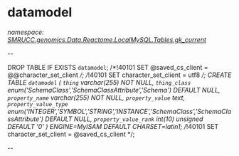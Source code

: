 ﻿# datamodel
_namespace: [SMRUCC.genomics.Data.Reactome.LocalMySQL.Tables.gk_current](./index.md)_

--
 
 DROP TABLE IF EXISTS `datamodel`;
 /*!40101 SET @saved_cs_client = @@character_set_client */;
 /*!40101 SET character_set_client = utf8 */;
 CREATE TABLE `datamodel` (
 `thing` varchar(255) NOT NULL,
 `thing_class` enum('SchemaClass','SchemaClassAttribute','Schema') DEFAULT NULL,
 `property_name` varchar(255) NOT NULL,
 `property_value` text,
 `property_value_type` enum('INTEGER','SYMBOL','STRING','INSTANCE','SchemaClass','SchemaClassAttribute') DEFAULT NULL,
 `property_value_rank` int(10) unsigned DEFAULT '0'
 ) ENGINE=MyISAM DEFAULT CHARSET=latin1;
 /*!40101 SET character_set_client = @saved_cs_client */;
 
 --




